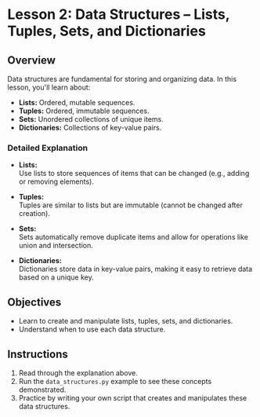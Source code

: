 # Lesson 2: Data Structures – Lists, Tuples, Sets, and Dictionaries

## Overview
Data structures are fundamental for storing and organizing data. In this lesson, you'll learn about:
- **Lists:** Ordered, mutable sequences.
- **Tuples:** Ordered, immutable sequences.
- **Sets:** Unordered collections of unique items.
- **Dictionaries:** Collections of key-value pairs.

### Detailed Explanation
- **Lists:**  
  Use lists to store sequences of items that can be changed (e.g., adding or removing elements).
  
- **Tuples:**  
  Tuples are similar to lists but are immutable (cannot be changed after creation).
  
- **Sets:**  
  Sets automatically remove duplicate items and allow for operations like union and intersection.
  
- **Dictionaries:**  
  Dictionaries store data in key-value pairs, making it easy to retrieve data based on a unique key.

## Objectives
- Learn to create and manipulate lists, tuples, sets, and dictionaries.
- Understand when to use each data structure.

## Instructions
1. Read through the explanation above.
2. Run the `data_structures.py` example to see these concepts demonstrated.
3. Practice by writing your own script that creates and manipulates these data structures.
